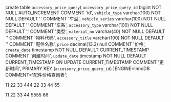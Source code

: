 create table `accessory_price_query`(
`accessory_price_query_id` bigint NOT NULL AUTO_INCREMENT COMMENT 'id',
`vehicle_type` varchar(100) NOT NULL DEFAULT '' COMMENT '车型',
`vehicle_series` varchar(100) NOT NULL DEFAULT '' COMMENT '车系',
`accessory_type` varchar(100) NOT NULL DEFAULT '' COMMENT '类型',
`material_no` varchar(40) NOT NULL DEFAULT '' COMMENT '物料代码',
`accessory_title` varchar(100) NOT NULL DEFAULT '' COMMENT '配件名称',
`price`  decimal(13,2) null COMMENT '价格',
`create_date` timestamp NOT NULL DEFAULT CURRENT_TIMESTAMP COMMENT '创建时间',
`update_date` timestamp NOT NULL DEFAULT CURRENT_TIMESTAMP ON UPDATE CURRENT_TIMESTAMP COMMENT '更新时间',
PRIMARY KEY (`accessory_price_query_id`)
)ENGINE=InnoDB   COMMENT='配件价格查询表';



11  22  33  444 
22  33  44  55

11
22
33
44
5555
66